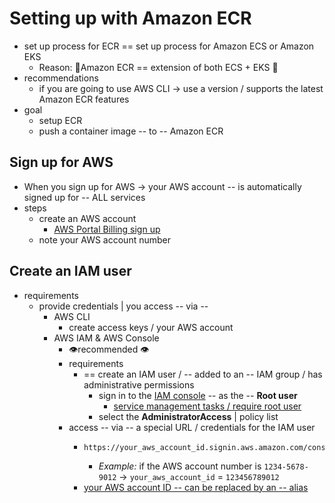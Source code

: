 # Setting up with Amazon ECR<a name="get-set-up-for-amazon-ecr"></a>

* set up process for ECR == set up process for Amazon ECS or Amazon EKS
  * Reason: 🧠Amazon ECR == extension of both ECS + EKS 🧠
* recommendations
  * if you are going to use AWS CLI -> use a version / supports the latest Amazon ECR features
* goal
  * setup ECR
  * push a container image -- to -- Amazon ECR

## Sign up for AWS<a name="sign-up-for-aws"></a>

* When you sign up for AWS -> your AWS account -- is automatically signed up for -- ALL services
* steps
  * create an AWS account
    * [AWS Portal Billing sign up](https://portal.aws.amazon.com/billing/signup)
  * note your AWS account number

## Create an IAM user<a name="create-an-iam-user"></a>

* requirements
  * provide credentials | you access -- via -- 
    * AWS CLI 
      * create access keys / your AWS account
    * AWS IAM & AWS Console
      * 👁️recommended 👁
      * requirements
        * == create an IAM user / -- added to an -- IAM group / has administrative permissions
          * sign in to the [IAM console](https://console.aws.amazon.com/iam/) -- as the -- **Root user**
            * [service management tasks / require root user](https://docs.aws.amazon.com/general/latest/gr/aws_tasks-that-require-root.html)
          * select the **AdministratorAccess** | policy list 
      * access -- via -- a special URL / credentials for the IAM user
        * ```
          https://your_aws_account_id.signin.aws.amazon.com/console/
          ```
            * _Example:_ if the AWS account number is `1234-5678-9012` -> `your_aws_account_id` = `123456789012`
        * [your AWS account ID -- can be replaced by an -- alias](https://docs.aws.amazon.com/IAM/latest/UserGuide/console_account-alias.html)
